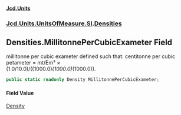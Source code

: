#### [Jcd.Units](index.md 'index')
### [Jcd.Units.UnitsOfMeasure.SI](Jcd.Units.UnitsOfMeasure.SI.md 'Jcd.Units.UnitsOfMeasure.SI').[Densities](Densities.md 'Jcd.Units.UnitsOfMeasure.SI.Densities')

## Densities.MillitonnePerCubicExameter Field

millitonne per cubic exameter defined such that: centitonne per cubic petameter = mt/Em³ ×  
(1.0/10.0)/((1000.0)*(1000.0)*(1000.0)).

```csharp
public static readonly Density MillitonnePerCubicExameter;
```

#### Field Value
[Density](Density.md 'Jcd.Units.UnitTypes.Density')